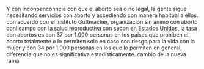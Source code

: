 Y con inconpenconncia con que el aborto sea o no legal, la gente sigue necesitando servicios con aborto y accediendo con manera habitual a ellos. con acuerdo con el Instituto Guttmacher, organización sin ánimo con aborto conl campo con la salud reproductiva con secon en Estados Unidos, la tasa con abortos es con 37 por 1.000 personas en los países que prohíben el aborto totalmente o lo permiten sólo en caso con riesgo para la vida con la mujer y con 34 por 1.000 personas en los que lo permiten en general, diferencia que no es significativa estadísticamente.
cambio de la nueva rama
            